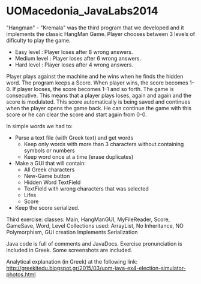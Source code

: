 # UOMacedonia_JavaLabs2014

"Hangman" - "Kremala" was the third program that we developed and it implements the classic HangMan Game.
Player chooses between 3 levels of dificulty to play the game.
  - Easy level : Player loses after 8 wrong answers.
  - Medium level : Player loses after 6 wrong answers.
  - Hard level : Player loses after 4 wrong answers.

Player plays against the machine and he wins when he finds the hidden word. 
The program keeps a Score. When player wins, the score becomes 1-0. If player looses, the score becomes 1-1 and so forth.
The game is consecutive. This means that a player plays loses, again and again and the score is modulated.
This score automatically is being saved and continues when the player opens the game back.
He can continue the game with this score or he can clear the score and start again from 0-0.


In simple words we had to:
- Parse a text file (with Greek text) and get words 
  - Keep only words with more than 3 characters without containing symbols or numbers 
  - Keep word once at a time (erase duplicates)
- Make a GUI that will contain:
  - All Greek characters
  - New-Game button  
  - Hidden Word TextField
  - TextField with wrong characters that was selected
  - Lifes
  - Score
- Keep the score serialized.


Third exercise:
classes:
  Main, HangManGUI, MyFileReader, Score, GameSave, Word, Level
Collections used: ArrayList<String>,
No Inheritance, NO Polymorphism,
GUI creation
Implements Serialization


Java code is full of comments and JavaDocs.
Exercise pronunciation is included in Greek.
Some screenshots are included.

Analytical explanation (in Greek) at the following link:
http://greekitedu.blogspot.gr/2015/03/uom-java-ex4-election-simulator-photos.html

